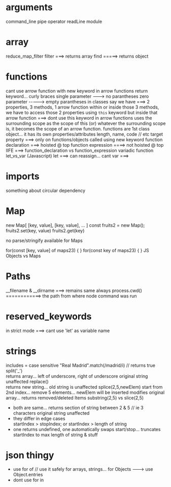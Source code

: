 # arguments
command_line
pipe operator
readLine module

# array
reduce_map_filter
filter ===> returns array
find =====> returns object

# functions
cant use arrow function with new keyword
in arrow functions
    return keyword... curly braces
    single parameter ---> no parantheses 
    zero parameter -----> empty parantheses
in classes
    say we have ===> 2 properties, 3 methods, 1 arrow function
    within or inside those 3 methods, we have to access those 2 properties using `this` keyword
    but inside that arrow function ===> dont use this keyword
in arrow functions
    uses the surrounding scope as the scope of this
    (or) whatever the surrounding scope is, it becomes the scope of an arrow function.
functions are 1st class object... it has its own properties/attributes
    length, name, code      // etc
target property ===> only on functions/objects called using new keyword
function declaration ===> hoisted @ top
function expression ====> not hoisted @ top
IIFE ===> function_declaration vs function_expression
variadic function
let_vs_var (Javascript)
    let ===> can reassign... cant 
    var ===> 

# imports
something about circular dependency


# Map
new Map[
    [key, value],
    [key, value],
    ...
]
const fruits2 = new Map();                  fruits2.set(key, value)             fruits2.get(key)

no parse/stringify available for Maps

for(const [key, value] of maps23) { }
for(const key of maps23) { }
JS Objects vs Maps


# Paths
__filename & __dirname ===> remains same always
process.cwd() ============> the path from where node command was run


# reserved_keywords
in strict mode ===> cant use 'let' as variable name


# strings
includes = case sensitive
"Real Madrid".match(/madrid/i)          // returns true
split('_')                                 
    returns array... left of underscore, right of underscore
    original string unaffected
replace()                               
    returns new string... 
    old string is unaffected
splice(2,5,newElem)
    start from 2nd index... remove 5 elements... newElem will be inserted
    modifies original array... returns removed/deleted Items
substring(2,5) vs slice(2,5)
- both are same... 
    returns section of string between 2 & 5                      // ie 3 characters
    original string unaffected
- they differ in edge cases         
    startIndex > stopIndex; or 
    startIndex > length of string
- one returns undefined, one automatically swaps start/stop... truncates startIndex to max length of string & stuff


# json thingy
- use for of            // use it safely for arrays, strings... for Objects ---> use Object.entries
- dont use for in